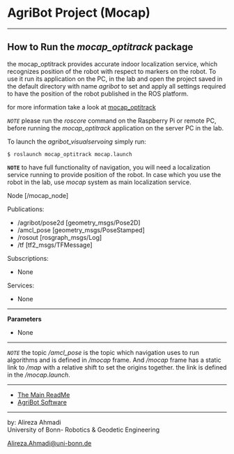 # AgriBot Project (Mocap)

<!-- <div align="center">
	<img src="/doc/images/joystick_top.png" alt="JoystickTop" width="450" title="JoystickTop"/>
</div> -->

---

## How to Run the *mocap_optitrack* package
the mocap_optitrack provides accurate indoor localization service, which recognizes position of the robot with respect to markers on the robot. To use it run its application on the PC, in the lab and open the project saved in the default directory with name *agribot* to set and apply all settings required to have the position of the robot published in the ROS platform.

for more information take a look at [mocap_optitrack](http://wiki.ros.org/mocap_optitrack)

*`NOTE`* please run the *roscore* command on the Raspberry Pi or remote PC, before running the *mocap_optitrack* application on the server PC in the lab.

To launch the *agribot_visualservoing* simply run: 
```
$ roslaunch mocap_optitrack mocap.launch
```

**`NOTE`** to have full functionality of navigation, you will need a localization service running to provide position of the robot. In case which you use the robot in the lab, use *mocap* system as main localization service. 

Node [/mocap_node]

Publications: 
 * /agribot/pose2d [geometry_msgs/Pose2D]
 * /amcl_pose [geometry_msgs/PoseStamped]
 * /rosout [rosgraph_msgs/Log]
 * /tf [tf2_msgs/TFMessage]

Subscriptions: 
 * None

Services: 
 * None

--- 

**Parameters**
 * None

--- 

*`NOTE`* the topic */amcl_pose* is the topic which navigation uses to run algorithms and is defined in */mocap* frame.
And */mocap* frame has a static link to */map* with a relative shift to set the origins together. the link is defined in the */mocap.launch*.

--- 
* [The Main ReadMe](https://github.com/PRBonn/Agribot/blob/master/README.md)
* [AgriBot Software](https://github.com/PRBonn/Agribot/blob/master/doc/api.md) 

--- 
 by: Alireza Ahmadi                                     
 University of Bonn- Robotics & Geodetic Engineering
 
 Alireza.Ahmadi@uni-bonn.de                             
 [](https://www.AlirezaAhmadi.xyz)









